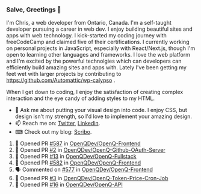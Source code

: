### Salve, Greetings 👋

I'm Chris, a web developer from Ontario, Canada. I'm a self-taught developer pursuing a career in web dev. I enjoy building beautiful sites and apps with web technology.
I kick-started my coding journey with freeCodeCamp and claimed five of their certifications.  I currently working on personal projects in JavaScript, especially with React/Next.js, though I'm open to learning other languages and frameworks. I love the web platform and I'm excited by the powerful technolgies which can developers can efficiently build amazing sites and apps with. Lately I've been getting my feet wet with larger projects by contributing to https://github.com/Automattic/wp-calypso .

When I get down to coding, I enjoy the satisfaction of creating complex interaction and the eye candy of adding styles to my HTML. 

- 💬 Ask me about putting your visual design into code. I enjoy CSS, but design isn't my strength, so I'd love to implement your amazing design.
- 📫 Reach me on: [Twitter](https://twitter.com/Christo28120856), [Linkedin](https://www.linkedin.com/in/christopher-stevers-07b9a5204/).
- ⌨ Check out my blog: [Scribo](https://christopherstevers.cf).
<!--
**Christopher-Stevers/Christopher-Stevers** is a ✨ _special_ ✨ repository because its `README.md` (this file) appears on your GitHub profile.

Here are some ideas to get you started:

- 🔭 I’m currently working on ...
- 🌱 I’m currently learning ...
- 👯 I’m looking to collaborate on ...
- 🤔 I’m looking for help with ...
- 😄 Pronouns: ...
- ⚡ Fun fact: ...
-->

<!--START_SECTION:activity-->
1. 💪 Opened PR [#587](https://github.com/OpenQDev/OpenQ-Frontend/pull/587) in [OpenQDev/OpenQ-Frontend](https://github.com/OpenQDev/OpenQ-Frontend)
2. 💪 Opened PR [#2](https://github.com/OpenQDev/OpenQ-Github-OAuth-Server/pull/2) in [OpenQDev/OpenQ-Github-OAuth-Server](https://github.com/OpenQDev/OpenQ-Github-OAuth-Server)
3. 💪 Opened PR [#13](https://github.com/OpenQDev/OpenQ-Fullstack/pull/13) in [OpenQDev/OpenQ-Fullstack](https://github.com/OpenQDev/OpenQ-Fullstack)
4. 💪 Opened PR [#582](https://github.com/OpenQDev/OpenQ-Frontend/pull/582) in [OpenQDev/OpenQ-Frontend](https://github.com/OpenQDev/OpenQ-Frontend)
5. 🗣 Commented on [#577](https://github.com/OpenQDev/OpenQ-Frontend/issues/577) in [OpenQDev/OpenQ-Frontend](https://github.com/OpenQDev/OpenQ-Frontend)
6. 💪 Opened PR [#3](https://github.com/OpenQDev/OpenQ-Token-Price-Cron-Job/pull/3) in [OpenQDev/OpenQ-Token-Price-Cron-Job](https://github.com/OpenQDev/OpenQ-Token-Price-Cron-Job)
7. 💪 Opened PR [#16](https://github.com/OpenQDev/OpenQ-API/pull/16) in [OpenQDev/OpenQ-API](https://github.com/OpenQDev/OpenQ-API)
<!--END_SECTION:activity-->

